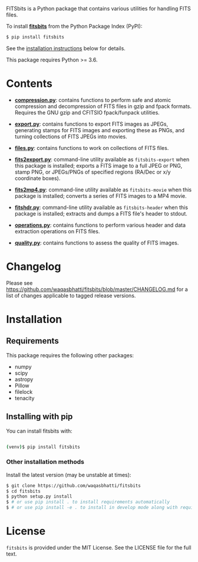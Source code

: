 FITSbits is a Python package that contains various utilities for handling FITS
files.

To install **[fitsbits](https://pypi.org/project/fitsbits/)** from the
Python Package Index (PyPI):

```bash
$ pip install fitsbits
```

See the [installation instructions](#installation) below for details.

This package requires Python >= 3.6.

# Contents

- [**compression.py**](https://github.com/waqasbhatti/fitsbits/blob/master/fitsbits/compression.py):
  contains functions to perform safe and atomic compression and decompression of
  FITS files in gzip and fpack formats. Requires the GNU gzip and CFITSIO
  fpack/funpack utilities.

- [**export.py**](https://github.com/waqasbhatti/fitsbits/blob/master/fitsbits/export.py):
  contains functions to export FITS images as JPEGs, generating stamps for FITS
  images and exporting these as PNGs, and turning collections of FITS JPEGs into
  movies.

- [**files.py**](https://github.com/waqasbhatti/fitsbits/blob/master/fitsbits/files.py):
  contains functions to work on collections of FITS files.

- [**fits2export.py**](https://github.com/waqasbhatti/fitsbits/blob/master/fitsbits/fits2export.py):
  command-line utility available as `fitsbits-export` when this package is
  installed; exports a FITS image to a full JPEG or PNG, stamp PNG, or
  JPEGs/PNGs of specified regions (RA/Dec or x/y coordinate boxes).

- [**fits2mp4.py**](https://github.com/waqasbhatti/fitsbits/blob/master/fitsbits/fits2mp4.py):
  command-line utility available as `fitsbits-movie` when this package is
  installed; converts a series of FITS images to a MP4 movie.

- [**fitshdr.py**](https://github.com/waqasbhatti/fitsbits/blob/master/fitsbits/fitshdr.py):
  command-line utility available as `fitsbits-header` when this package is
  installed; extracts and dumps a FITS file's header to stdout.

- [**operations.py**](https://github.com/waqasbhatti/fitsbits/blob/master/fitsbits/operations.py):
  contains functions to perform various header and data extraction operations on
  FITS files.

- [**quality.py**](https://github.com/waqasbhatti/fitsbits/blob/master/fitsbits/quality.py):
  contains functions to assess the quality of FITS images.


# Changelog

Please see https://github.com/waqasbhatti/fitsbits/blob/master/CHANGELOG.md for
a list of changes applicable to tagged release versions.


# Installation

## Requirements

This package requires the following other packages:

- numpy
- scipy
- astropy
- Pillow
- filelock
- tenacity

## Installing with pip

You can install fitsbits with:

```bash

(venv)$ pip install fitsbits
```

### Other installation methods

Install the latest version (may be unstable at times):

```bash
$ git clone https://github.com/waqasbhatti/fitsbits
$ cd fitsbits
$ python setup.py install
$ # or use pip install . to install requirements automatically
$ # or use pip install -e . to install in develop mode along with requirements
```

# License

`fitsbits` is provided under the MIT License. See the LICENSE file for the full
text.
